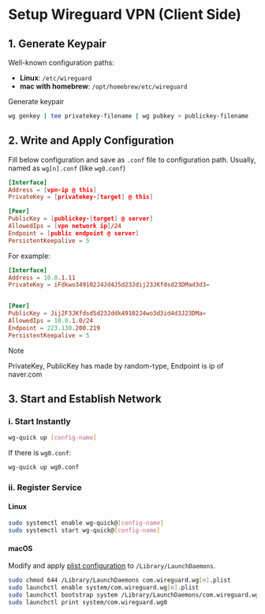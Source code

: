 # Setup Wireguard VPN (Client Side)

## 1. Generate Keypair

Well-known configuration paths:
 - **Linux**: `/etc/wireguard`
 - **mac with homebrew**: `/opt/homebrew/etc/wireguard`

Generate keypair

```sh
wg genkey | tee privatekey-filename | wg pubkey > publickey-filename
```

## 2. Write and Apply Configuration

Fill below configuration and save as `.conf` file to configuration path. Usually, named as `wg[n].conf` (like `wg0.conf`)

```conf
[Interface]
Address = [vpn-ip @ this]
PrivateKey = [privatekey-[target] @ this]

[Peer]
PublicKey = [publickey-[target] @ server]
AllowedIps = [vpn network ip]/24
Endpoint = [public endpoint @ server]
PersistentKeepalive = 5
```

For example:

```conf
[Interface]
Address = 10.0.1.11
PrivateKey = iFdkwo349102J4Jd4J5d23Jdij23JKfdsd23DMad3d3=


[Peer]
PublicKey = Jij2F3JKfdsd5d23Jddk49102J4wo3d3id4d3J23DMa=
AllowedIps = 10.0.1.0/24
Endpoint = 223.130.200.219
PersistentKeepalive = 5
```

> [!NOTE]  
> PrivateKey, PublicKey has made by random-type, Endpoint is ip of naver.com

## 3. Start and Establish Network

### i. Start Instantly

```sh
wg-quick up [config-name]
```

If there is `wg0.conf`:

```sh
wg-quick up wg0.conf
```

### ii. Register Service

#### Linux

```sh
sudo systemctl enable wg-quick@[config-name]
sudo systemctl start wg-quick@[config-name]
```

#### macOS

Modify and apply [plist configuration](./config/com.wireguard.wg[n].plist) to `/Library/LaunchDaemons`.

```zsh
sudo chmod 644 /Library/LaunchDaemons com.wireguard.wg[n].plist
sudo launchctl enable system/com.wireguard.wg[n].plist
sudo launchctl bootstrap system /Library/LaunchDaemons/com.wireguard.wg0.plist
sudo launchctl print system/com.wireguard.wg0
```
